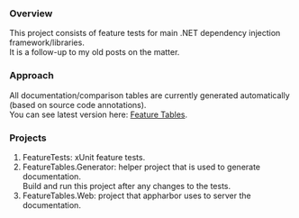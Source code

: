 ### Overview

This project consists of feature tests for main .NET dependency injection framework/libraries.  
It is a follow-up to my old posts on the matter.

### Approach

All documentation/comparison tables are currently generated automatically (based on source code annotations).  
You can see latest version here: [Feature Tables](http://http://diframeworks.apphb.com/).

### Projects

  1. FeatureTests: xUnit feature tests.
  2. FeatureTables.Generator: helper project that is used to generate documentation.  
     Build and run this project after any changes to the tests.
  3. FeatureTables.Web: project that appharbor uses to server the documentation.
